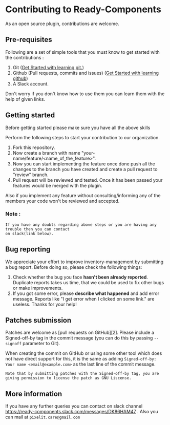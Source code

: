 # Contributing to Ready-Components

As an open source plugin, contributions are welcome.

## Pre-requisites
Following are a set of simple tools that you must know to get started with the contributions : 
1. Git ([Get Started with learning git.](https://www.codecademy.com/learn/learn-git))
2. Github (Pull requests, commits and issues) ([Get Started with learning github](https://guides.github.com/activities/hello-world/))
3. A Slack account.

Don't worry if you don't know how to use them you can learn them with the help of given links.


## Getting started
Before getting started please make sure you have all the above skills

Perform the following steps to start your contribution to our organization.
1. Fork this repository.
5. Now create a branch with name "your-name/feature/<name_of_the_feature>".
6. Now you can start implementing the feature once done push all the changes to the branch you have created and create a pull request to "review" branch.
7. Pull request will be reviewed and tested. Once it has been passed your features would be merged with the plugin.

Also if you implement any feature without consulting/informing any of the members your code won't be reviewed and accepted.

### Note : 
    If you have any doubts regarding above steps or you are having any trouble then you can contact 
    on slack(link below).
    

## Bug reporting

We appreciate your effort to improve inventory-management by submitting a bug report. Before doing so, please check the following things: 

1. Check whether the bug you face **hasn't been already reported**. Duplicate reports takes us time, that we could be used to fix other bugs or make improvements. 
3. If you got some error, please **describe what happened** and add error message. Reports like "I get error when I clicked on some link." are useless. 
Thanks for your help! 


## Patches submission

Patches are welcome as [pull requests on GitHub][2].  Please include a
Signed-off-by tag in the commit message (you can do this by passing `--signoff`
parameter to Git). 

When creating the commit on GitHub or using some other tool which does not have
direct support for this, it is the same as adding 
`Signed-off-by: Your name <email@example.com>`
as the last line of the commit message.

`Note that by submitting patches with the Signed-off-by tag, you are giving
permission to license the patch as GNU Liscense.`



## More information

If you have any further queries you can contact on slack channel https://ready-components.slack.com/messages/DK86HAM47 . Also you can mail at `pixelit.care@gmail.com`
